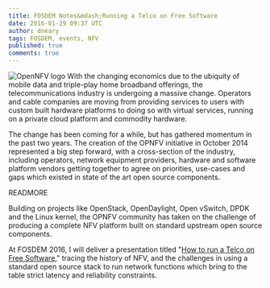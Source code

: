 ```yaml
---
title: FOSDEM Notes&mdash;Running a Telco on Free Software
date: 2016-01-29 09:37 UTC
author: dneary
tags: FOSDEM, events, NFV
published: true
comments: true
---
```

![OpenNFV logo](blog/opnfv_logo.jpg) With the changing economics due to the ubiquity of mobile data and triple-play home broadband offerings, the telecommunications industry is undergoing a massive change. Operators and cable companies are moving from providing services to users with custom built hardware platforms to doing so with virtual services, running on a private cloud platform and commodity hardware.

The change has been coming for a while, but has gathered momentum in the past two years. The creation of the OPNFV initiative in October 2014 represented a big step forward, with a cross-section of the industry, including operators, network equipment providers, hardware and software platform vendors getting together to agree on priorities, use-cases and gaps which existed in state of the art open source components.

READMORE

Building on projects like OpenStack, OpenDaylight, Open vSwitch, DPDK and the Linux kernel, the OPNFV community has taken on the challenge of producing a complete NFV platform built on standard upstream open source
components.

At FOSDEM 2016, I will deliver a presentation titled "[How to run a Telco on Free Software](https://fosdem.org/2016/schedule/event/telco_on_free_software/)," tracing the history of NFV, and the challenges in using a standard open source stack to run network functions which bring to the table strict latency and reliability constraints.
